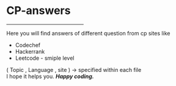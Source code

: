 # CP-answers
<hr width="40%">
Here you will find answers of different question from cp sites like 
<ul>
<li>Codechef</li>
<li>Hackerrank</li>
<li>Leetcode - smiple level</li>
</ul>
( Topic , Language , site ) -> specified within each file  <br>
I hope it helps you.
<strong><em>Happy coding.</em></strong>
